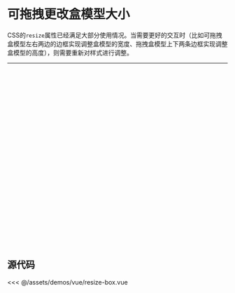 # 可拖拽更改盒模型大小

CSS的`resize`属性已经满足大部分使用情况。当需要更好的交互时（比如可拖拽盒模型左右两边的边框实现调整盒模型的宽度、拖拽盒模型上下两条边框实现调整盒模型的高度），则需要重新对样式进行调整。

---

<ResizeBox>
  <div style="width:400px;height:400px" ></div>
</ResizeBox>

<script setup >
import ResizeBox from '../../assets/demos/vue/resize-box.vue'
</script>

## 源代码

<<< @/assets/demos/vue/resize-box.vue
